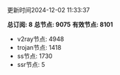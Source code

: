 更新时间2024-12-02 11:33:37

**总订阅: 8**
**总节点: 9075**
**有效节点: 8101**
- v2ray节点: 4948
- trojan节点: 1418
- ss节点: 1730
- ssr节点: 5
